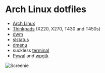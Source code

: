 # Arch Linux dotfiles

- [Arch Linux](https://archlinux.org/)
- [Thinkpads](https://www.reddit.com/r/thinkpad/) (X220, X270, T430 and T450s)
- [dwm](https://dwm.suckless.org/)
- [slstatus](https://tools.suckless.org/slstatus/)
- [dmenu](https://tools.suckless.org/dmenu/)
- suckless [terminal](https://st.suckless.org/)
- [Pywal](https://github.com/dylanaraps/pywal) and [wpgtk](https://github.com/BigfootN/wpgtk)

![Screenie](https://raw.githubusercontent.com/Fuzzbox999/dotfiles/master/Images/Screenshots/output.gif)


